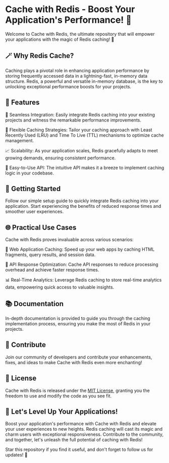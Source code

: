 # Cache with Redis - Boost Your Application's Performance! 🚀

Welcome to Cache with Redis, the ultimate repository that will empower your applications with the magic of Redis caching! 🌟

## 🪄 Why Redis Cache?

Caching plays a pivotal role in enhancing application performance by storing frequently accessed data in a lightning-fast, in-memory data structure. Redis, a powerful and versatile in-memory database, is the key to unlocking exceptional performance boosts for your projects. 

## 🚀 Features

🌠 Seamless Integration: Easily integrate Redis caching into your existing projects and witness the remarkable performance improvements.

🔄 Flexible Caching Strategies: Tailor your caching approach with Least Recently Used (LRU) and Time To Live (TTL) mechanisms to optimize cache management.

📈 Scalability: As your application scales, Redis gracefully adapts to meet growing demands, ensuring consistent performance.

🔧 Easy-to-Use API: The intuitive API makes it a breeze to implement caching logic in your codebase.

## 🏁 Getting Started

Follow our simple setup guide to quickly integrate Redis caching into your application. Start experiencing the benefits of reduced response times and smoother user experiences.

## 🌐 Practical Use Cases

Cache with Redis proves invaluable across various scenarios:

🎯 Web Application Caching: Speed up your web apps by caching HTML fragments, query results, and session data.

🔗 API Response Optimization: Cache API responses to reduce processing overhead and achieve faster response times.

📊 Real-Time Analytics: Leverage Redis caching to store real-time analytics data, empowering quick access to valuable insights.

## 📚 Documentation

In-depth documentation is provided to guide you through the caching implementation process, ensuring you make the most of Redis in your projects.

## 🤝 Contribute

Join our community of developers and contribute your enhancements, fixes, and ideas to make Cache with Redis even more enchanting!

## 📜 License

Cache with Redis is released under the [MIT License](https://opensource.org/licenses/MIT), granting you the freedom to use and modify the code as you see fit.

## 🌟 Let's Level Up Your Applications!

Boost your application's performance with Cache with Redis and elevate your user experiences to new heights. Redis caching will cast its magic and charm users with exceptional responsiveness. Contribute to the community, and together, let's unleash the full potential of caching with Redis!

Star this repository if you find it useful, and don't forget to follow us for updates! 🌟
